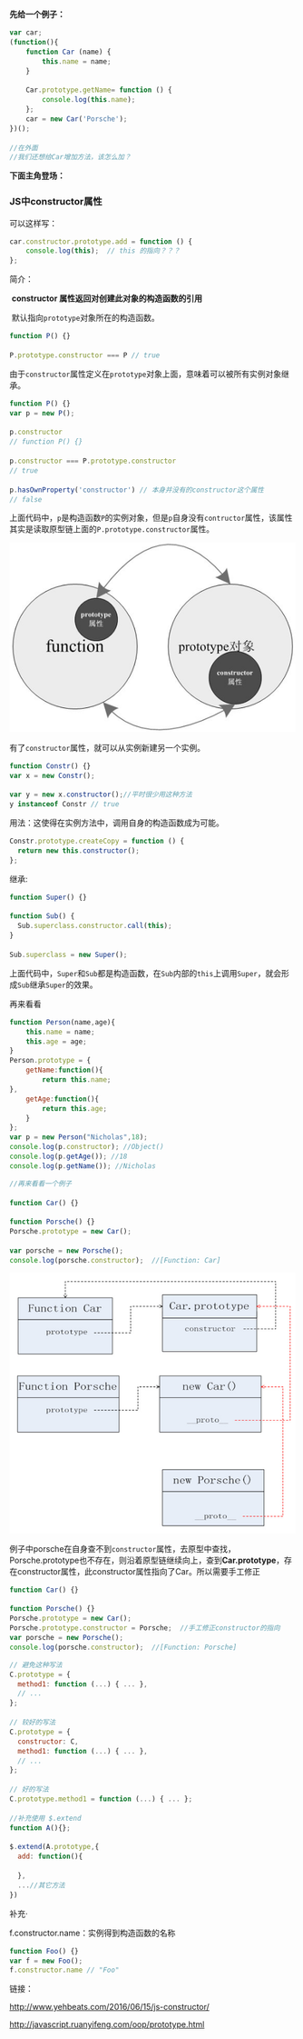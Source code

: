 

**先给一个例子：**

```javascript
var car;
(function(){
    function Car (name) {
        this.name = name;
    }

    Car.prototype.getName= function () {
        console.log(this.name);
    };
    car = new Car('Porsche');
})();

//在外面
//我们还想给Car增加方法，该怎么加？
```















**下面主角登场：**

### JS中constructor属性



可以这样写：

```javascript
car.constructor.prototype.add = function () {
	console.log(this);  // this 的指向？？？
};
```



简介：

​	**constructor 属性返回对创建此对象的构造函数的引用** 

​         默认指向`prototype`对象所在的构造函数。

```javascript
function P() {}

P.prototype.constructor === P // true
```

 

由于`constructor`属性定义在`prototype`对象上面，意味着可以被所有实例对象继承。

```javascript
function P() {}
var p = new P();

p.constructor
// function P() {}

p.constructor === P.prototype.constructor
// true

p.hasOwnProperty('constructor') // 本身并没有的constructor这个属性
// false
```



上面代码中，`p`是构造函数`P`的实例对象，但是`p`自身没有`contructor`属性，该属性其实是读取原型链上面的`P.prototype.constructor`属性。



 ![constructor-proto](constructor-proto.jpg)



有了`constructor`属性，就可以从实例新建另一个实例。

```javascript
function Constr() {}
var x = new Constr();

var y = new x.constructor();//平时很少用这种方法
y instanceof Constr // true 
```


用法：这使得在实例方法中，调用自身的构造函数成为可能。

```javascript
Constr.prototype.createCopy = function () {
  return new this.constructor();
};
```

继承:

```javascript
function Super() {}

function Sub() {
  Sub.superclass.constructor.call(this);
}

Sub.superclass = new Super();
```



上面代码中，`Super`和`Sub`都是构造函数，在`Sub`内部的`this`上调用`Super`，就会形成`Sub`继承`Super`的效果。








再来看看

```javascript
function Person(name,age){
	this.name = name;
	this.age = age;
}
Person.prototype = {
	getName:function(){
		return this.name;
},
	getAge:function(){
		return this.age;
	}
};
var p = new Person("Nicholas",18);
console.log(p.constructor); //Object()
console.log(p.getAge()); //18
console.log(p.getName()); //Nicholas
```



```javascript
//再来看看一个例子

function Car() {}

function Porsche() {}
Porsche.prototype = new Car();

var porsche = new Porsche();
console.log(porsche.constructor);  //[Function: Car]
```



 ![constructor](constructor.jpg)



例子中porsche在自身查不到`constructor`属性，去原型中查找，Porsche.prototype也不存在，则沿着原型链继续向上，查到**Car.prototype**，存在constructor属性，此constructor属性指向了Car。所以需要手工修正



```javascript
function Car() {}

function Porsche() {}
Porsche.prototype = new Car();
Porsche.prototype.constructor = Porsche;  //手工修正constructor的指向
var porsche = new Porsche();
console.log(porsche.constructor);  //[Function: Porsche]
```



```javascript
// 避免这种写法
C.prototype = {
  method1: function (...) { ... },
  // ...
};

// 较好的写法
C.prototype = {
  constructor: C,
  method1: function (...) { ... },
  // ...
};

// 好的写法
C.prototype.method1 = function (...) { ... };
                                      
//补充使用 $.extend
function A(){};
                                      
$.extend(A.prototype,{
  add: function(){
    
  },
  ...//其它方法
})                                      
```




补充·

f.constructor.name：实例得到构造函数的名称

```javascript
function Foo() {}
var f = new Foo();
f.constructor.name // "Foo"
```
链接：

http://www.yehbeats.com/2016/06/15/js-constructor/

http://javascript.ruanyifeng.com/oop/prototype.html